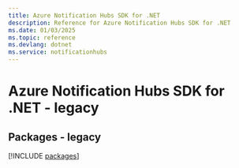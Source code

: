 ```yaml
---
title: Azure Notification Hubs SDK for .NET
description: Reference for Azure Notification Hubs SDK for .NET
ms.date: 01/03/2025
ms.topic: reference
ms.devlang: dotnet
ms.service: notificationhubs
---
```

# Azure Notification Hubs SDK for .NET - legacy
## Packages - legacy
[!INCLUDE [packages](notification-hubs-index.md)]
